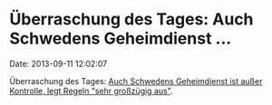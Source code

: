 Überraschung des Tages: Auch Schwedens Geheimdienst \...
========================================================

Date: 2013-09-11 12:02:07

Überraschung des Tages: [Auch Schwedens Geheimdienst ist außer
Kontrolle, legt Regeln \"sehr großzügig
aus\"](http://www.heise.de/-1953609).

